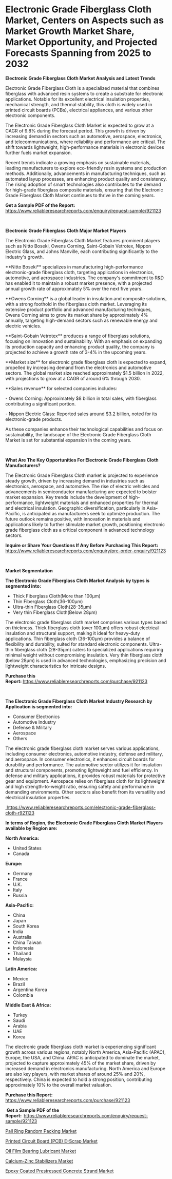 <p><h1>Electronic Grade Fiberglass Cloth Market, Centers on Aspects such as Market Growth Market Share, Market Opportunity, and Projected Forecasts Spanning from 2025 to 2032</h1></p><p><strong>Electronic Grade Fiberglass Cloth Market Analysis and Latest Trends</strong></p>
<p><p>Electronic Grade Fiberglass Cloth is a specialized material that combines fiberglass with advanced resin systems to create a substrate for electronic applications. Notable for its excellent electrical insulation properties, mechanical strength, and thermal stability, this cloth is widely used in printed circuit boards (PCBs), electrical appliances, and various other electronic components.</p><p>The Electronic Grade Fiberglass Cloth Market is expected to grow at a CAGR of 9.8% during the forecast period. This growth is driven by increasing demand in sectors such as automotive, aerospace, electronics, and telecommunications, where reliability and performance are critical. The shift towards lightweight, high-performance materials in electronic devices further fuels market expansion.</p><p>Recent trends indicate a growing emphasis on sustainable materials, leading manufacturers to explore eco-friendly resin systems and production methods. Additionally, advancements in manufacturing techniques, such as automated layup processes, are enhancing product quality and consistency. The rising adoption of smart technologies also contributes to the demand for high-grade fiberglass composite materials, ensuring that the Electronic Grade Fiberglass Cloth Market continues to thrive in the coming years.</p></p>
<p><strong>Get a Sample PDF of the Report:&nbsp;</strong> <a href="https://www.reliableresearchreports.com/enquiry/request-sample/921123?utm_campaign=40&utm_medium=2&utm_source=Github&utm_content=ia&utm_term=01022025&utm_id=electronic-grade-fiberglass-cloth">https://www.reliableresearchreports.com/enquiry/request-sample/921123</a></p>
<p>&nbsp;</p>
<p><strong>Electronic Grade Fiberglass Cloth Major Market Players</strong></p>
<p><p>The Electronic Grade Fiberglass Cloth Market features prominent players such as Nitto Boseki, Owens Corning, Saint-Gobain Vetrotex, Nippon Electric Glass, and Johns Manville, each contributing significantly to the industry's growth.</p><p>**Nitto Boseki** specializes in manufacturing high-performance electronic-grade fiberglass cloth, targeting applications in electronics, automotive, and aerospace industries. The company's commitment to R&D has enabled it to maintain a robust market presence, with a projected annual growth rate of approximately 5% over the next five years.</p><p>**Owens Corning** is a global leader in insulation and composite solutions, with a strong foothold in the fiberglass cloth market. Leveraging its extensive product portfolio and advanced manufacturing techniques, Owens Corning aims to grow its market share by approximately 4% annually, targeting high-demand sectors such as renewable energy and electric vehicles.</p><p>**Saint-Gobain Vetrotex** produces a range of fiberglass solutions, focusing on innovation and sustainability. With an emphasis on expanding its production capacity and enhancing product quality, the company is projected to achieve a growth rate of 3-4% in the upcoming years.</p><p>**Market size** for electronic grade fiberglass cloth is expected to expand, propelled by increasing demand from the electronics and automotive sectors. The global market size reached approximately $1.5 billion in 2022, with projections to grow at a CAGR of around 6% through 2030.</p><p>**Sales revenue** for selected companies includes:</p><p>- Owens Corning: Approximately $8 billion in total sales, with fiberglass contributing a significant portion.</p><p>- Nippon Electric Glass: Reported sales around $3.2 billion, noted for its electronic-grade products.</p><p>As these companies enhance their technological capabilities and focus on sustainability, the landscape of the Electronic Grade Fiberglass Cloth Market is set for substantial expansion in the coming years.</p></p>
<p>&nbsp;</p>
<p><strong>What Are The Key Opportunities For Electronic Grade Fiberglass Cloth Manufacturers?</strong></p>
<p><p>The Electronic Grade Fiberglass Cloth market is projected to experience steady growth, driven by increasing demand in industries such as electronics, aerospace, and automotive. The rise of electric vehicles and advancements in semiconductor manufacturing are expected to bolster market expansion. Key trends include the development of high-performance, lightweight materials and enhanced properties for thermal and electrical insulation. Geographic diversification, particularly in Asia-Pacific, is anticipated as manufacturers seek to optimize production. The future outlook remains positive, with innovation in materials and applications likely to further stimulate market growth, positioning electronic grade fiberglass cloth as a critical component in advanced technology sectors.</p></p>
<p><strong>Inquire or Share Your Questions If Any Before Purchasing This Report:</strong> <a href="https://www.reliableresearchreports.com/enquiry/pre-order-enquiry/921123?utm_campaign=40&utm_medium=2&utm_source=Github&utm_content=ia&utm_term=01022025&utm_id=electronic-grade-fiberglass-cloth">https://www.reliableresearchreports.com/enquiry/pre-order-enquiry/921123</a></p>
<p>&nbsp;</p>
<p><strong>Market Segmentation</strong></p>
<p><strong>The Electronic Grade Fiberglass Cloth Market Analysis by types is segmented into:</strong></p>
<p><ul><li>Thick Fiberglass Cloth(More than 100µm)</li><li>Thin Fiberglass Cloth(36-100µm)</li><li>Ultra-thin Fiberglass Cloth(28-35µm)</li><li>Very thin Fiberglass Cloth(Below 28µm)</li></ul></p>
<p><p>The electronic grade fiberglass cloth market comprises various types based on thickness. Thick fiberglass cloth (over 100µm) offers robust electrical insulation and structural support, making it ideal for heavy-duty applications. Thin fiberglass cloth (36-100µm) provides a balance of flexibility and durability, suited for standard electronic components. Ultra-thin fiberglass cloth (28-35µm) caters to specialized applications requiring minimal weight without compromising insulation. Very thin fiberglass cloth (below 28µm) is used in advanced technologies, emphasizing precision and lightweight characteristics for intricate designs.</p></p>
<p><strong>Purchase this Report:&nbsp;</strong><a href="https://www.reliableresearchreports.com/purchase/921123?utm_campaign=40&utm_medium=2&utm_source=Github&utm_content=ia&utm_term=01022025&utm_id=electronic-grade-fiberglass-cloth">https://www.reliableresearchreports.com/purchase/921123</a></p>
<p>&nbsp;</p>
<p><strong>The Electronic Grade Fiberglass Cloth Market Industry Research by Application is segmented into:</strong></p>
<p><ul><li>Consumer Electronics</li><li>Automotive Industry</li><li>Defense & Military</li><li>Aerospace</li><li>Others</li></ul></p>
<p><p>The electronic grade fiberglass cloth market serves various applications, including consumer electronics, automotive industry, defense and military, and aerospace. In consumer electronics, it enhances circuit boards for durability and performance. The automotive sector utilizes it for insulation and structural components, promoting lightweight and fuel efficiency. In defense and military applications, it provides robust materials for protective gear and equipment. Aerospace relies on fiberglass cloth for its lightweight and high strength-to-weight ratio, ensuring safety and performance in demanding environments. Other sectors also benefit from its versatility and electrical insulation properties.</p></p>
<p><a href="https://www.reliableresearchreports.com/electronic-grade-fiberglass-cloth-r921123?utm_campaign=40&utm_medium=2&utm_source=Github&utm_content=ia&utm_term=01022025&utm_id=electronic-grade-fiberglass-cloth">&nbsp;https://www.reliableresearchreports.com/electronic-grade-fiberglass-cloth-r921123</a></p>
<p><strong>In terms of Region, the Electronic Grade Fiberglass Cloth Market Players available by Region are:</strong></p>
<p>
    <p> <strong> North America: </strong>
        <ul>
            <li>United States</li>
            <li>Canada</li>
        </ul>
        </p> 
    <p> <strong> Europe: </strong>
        <ul>
            <li>Germany</li>
            <li>France</li>
            <li>U.K.</li>
            <li>Italy</li>
            <li>Russia</li>
        </ul>
        </p> 
    <p> <strong> Asia-Pacific: </strong>
        <ul>
            <li>China</li>
            <li>Japan</li>
            <li>South Korea</li>
            <li>India</li>
            <li>Australia</li>
            <li>China Taiwan</li>
            <li>Indonesia</li>
            <li>Thailand</li>
            <li>Malaysia</li>
        </ul>
        </p> 
    <p> <strong> Latin America: </strong>
        <ul>
            <li>Mexico</li>
            <li>Brazil</li>
            <li>Argentina Korea</li>
            <li>Colombia</li>
        </ul>
        </p> 
    <p> <strong> Middle East & Africa: </strong>
        <ul>
            <li>Turkey</li>
            <li>Saudi</li>
            <li>Arabia</li>
            <li>UAE</li>
            <li>Korea</li>
        </ul>
    </p>
    </p>
<p><p>The electronic grade fiberglass cloth market is experiencing significant growth across various regions, notably North America, Asia-Pacific (APAC), Europe, the USA, and China. APAC is anticipated to dominate the market, projected to capture approximately 45% of the market share, driven by increased demand in electronics manufacturing. North America and Europe are also key players, with market shares of around 25% and 20%, respectively. China is expected to hold a strong position, contributing approximately 10% to the overall market valuation.</p></p>
<p><strong>Purchase this Report: </strong><a href="https://www.reliableresearchreports.com/purchase/921123?utm_campaign=40&utm_medium=2&utm_source=Github&utm_content=ia&utm_term=01022025&utm_id=electronic-grade-fiberglass-cloth">https://www.reliableresearchreports.com/purchase/921123</a></p>
<p>&nbsp;<strong>Get a Sample PDF of the Report:&nbsp;&nbsp;</strong><a href="https://www.reliableresearchreports.com/enquiry/request-sample/921123?utm_campaign=40&utm_medium=2&utm_source=Github&utm_content=ia&utm_term=01022025&utm_id=electronic-grade-fiberglass-cloth">https://www.reliableresearchreports.com/enquiry/request-sample/921123</a></p>
<p><strong></strong></p>
<p><p><a href="https://github.com/jenithschijf/Market-Research-Report-List-1/blob/main/pall-ring-random-packing-market.md?utm_campaign=40&utm_medium=2&utm_source=Github&utm_content=ia&utm_term=01022025&utm_id=electronic-grade-fiberglass-cloth">Pall Ring Random Packing Market</a></p><p><a href="https://github.com/ahamdyzabira4/Market-Research-Report-List-1/blob/main/printed-circuit-board-pcb-e-scrap-market.md?utm_campaign=40&utm_medium=2&utm_source=Github&utm_content=ia&utm_term=01022025&utm_id=electronic-grade-fiberglass-cloth">Printed Circuit Board (PCB) E-Scrap Market</a></p><p><a href="https://github.com/saoutiguarro/Market-Research-Report-List-1/blob/main/oil-film-bearing-lubricant-market.md?utm_campaign=40&utm_medium=2&utm_source=Github&utm_content=ia&utm_term=01022025&utm_id=electronic-grade-fiberglass-cloth">Oil Film Bearing Lubricant Market</a></p><p><a href="https://github.com/voigttyagi/Market-Research-Report-List-1/blob/main/calcium-zinc-stabilizers-market.md?utm_campaign=40&utm_medium=2&utm_source=Github&utm_content=ia&utm_term=01022025&utm_id=electronic-grade-fiberglass-cloth">Calcium-Zinc Stabilizers Market</a></p><p><a href="https://github.com/saroarmaicky/Market-Research-Report-List-1/blob/main/epoxy-coated-prestressed-concrete-strand-market.md?utm_campaign=40&utm_medium=2&utm_source=Github&utm_content=ia&utm_term=01022025&utm_id=electronic-grade-fiberglass-cloth">Epoxy Coated Prestressed Concrete Strand Market</a></p></p>